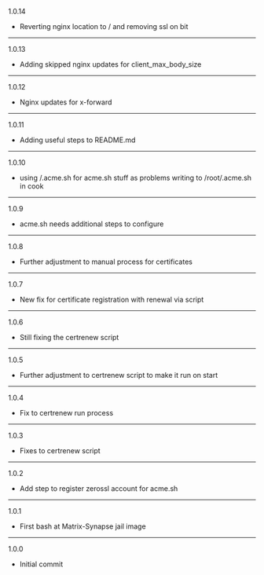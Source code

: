 1.0.14

* Reverting nginx location to / and removing ssl on bit

---

1.0.13

* Adding skipped nginx updates for client_max_body_size

---

1.0.12

* Nginx updates for x-forward

---

1.0.11

* Adding useful steps to README.md

---

1.0.10

* using /.acme.sh for acme.sh stuff as problems writing to /root/.acme.sh in cook

---

1.0.9

* acme.sh needs additional steps to configure

---

1.0.8

* Further adjustment to manual process for certificates

---

1.0.7

* New fix for certificate registration with renewal via script

---

1.0.6

* Still fixing the certrenew script

---

1.0.5

* Further adjustment to certrenew script to make it run on start

---

1.0.4

* Fix to certrenew run process

---

1.0.3

* Fixes to certrenew script

---

1.0.2

* Add step to register zerossl account for acme.sh

---

1.0.1

* First bash at Matrix-Synapse jail image

---

1.0.0

* Initial commit